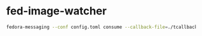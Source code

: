 # fed-image-watcher

```sh
fedora-messaging --conf config.toml consume --callback-file=./tcallback/t.py:SaveMessage --routing-key org.fedoraproject.prod.pungi.compose.status.change
```
